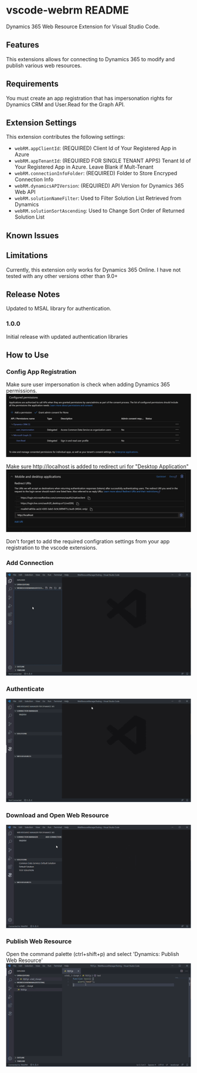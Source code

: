 # vscode-webrm README

Dynamics 365 Web Resource Extension for Visual Studio Code.

## Features

This extensions allows for connecting to Dynamics 365 to modify and publish various web resources.

## Requirements

You must create an app registration that has impersonation rights for Dynamics CRM and User.Read for the Graph API.

## Extension Settings

This extension contributes the following settings:

- `webRM.appClientId`: (REQUIRED) Client Id of Your Registered App in Azure
- `webRM.appTenantId`: (REQUIRED FOR SINGLE TENANT APPS) Tenant Id of Your Registered App in Azure. Leave Blank if Mult-Tenant
- `webRM.connectionInfoFolder`: (REQUIRED) Folder to Store Encryped Connection Info
- `webRM.dynamicsAPIVersion`: (REQUIRED) API Version for Dynamics 365 Web API
- `webRM.solutionNameFilter`: Used to Filter Solution List Retrieved from Dynamics
- `webRM.solutionSortAscending`: Used to Change Sort Order of Returned Solution List

## Known Issues

## Limitations

Currently, this extension only works for Dynamics 365 Online. I have not tested with any other versions other than 9.0+

## Release Notes

Updated to MSAL library for authentication.

### 1.0.0

Initial release with updated authentication libraries

## How to Use

### Config App Registration

Make sure user impersonation is check when adding Dynamics 365 permissions.
![png](instructions/app_registration_permissions.png)

Make sure http://localhost is added to redirect uri for "Desktop Application"
![png](instructions/app_registration_redirect.png)

Don't forget to add the required configration settings from your app registration to the vscode extensions.

### Add Connection

![gif](instructions/addconnection.gif)

### Authenticate

![gif](instructions/authenticate.gif)

### Download and Open Web Resource

![gif](instructions/downloadandopen.gif)

### Publish Web Resource

Open the command palette (ctrl+shift+p) and select 'Dynamics: Publish Web Resource'
![gif](instructions/publish.gif)
